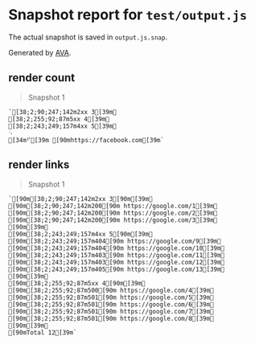 # Snapshot report for `test/output.js`

The actual snapshot is saved in `output.js.snap`.

Generated by [AVA](https://ava.li).

## render count

> Snapshot 1

    `[38;2;90;247;142m2xx 3[39m␊
    [38;2;255;92;87m5xx 4[39m␊
    [38;2;243;249;157m4xx 5[39m␊
    ␊
    [34m⠋[39m [90mhttps://facebook.com[39m`

## render links

> Snapshot 1

    `[90m[38;2;90;247;142m2xx 3[90m[39m␊
    [90m[38;2;90;247;142m200[90m https://google.com/1[39m␊
    [90m[38;2;90;247;142m200[90m https://google.com/2[39m␊
    [90m[38;2;90;247;142m200[90m https://google.com/3[39m␊
    [90m[39m␊
    [90m[38;2;243;249;157m4xx 5[90m[39m␊
    [90m[38;2;243;249;157m404[90m https://google.com/9[39m␊
    [90m[38;2;243;249;157m404[90m https://google.com/10[39m␊
    [90m[38;2;243;249;157m403[90m https://google.com/11[39m␊
    [90m[38;2;243;249;157m403[90m https://google.com/12[39m␊
    [90m[38;2;243;249;157m405[90m https://google.com/13[39m␊
    [90m[39m␊
    [90m[38;2;255;92;87m5xx 4[90m[39m␊
    [90m[38;2;255;92;87m500[90m https://google.com/4[39m␊
    [90m[38;2;255;92;87m501[90m https://google.com/5[39m␊
    [90m[38;2;255;92;87m501[90m https://google.com/6[39m␊
    [90m[38;2;255;92;87m501[90m https://google.com/7[39m␊
    [90m[38;2;255;92;87m501[90m https://google.com/8[39m␊
    [90m[39m␊
    [90mTotal 12[39m`

